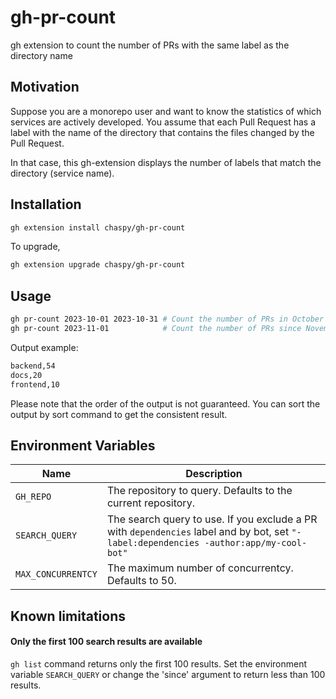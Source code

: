 # gh-pr-count

gh extension to count the number of PRs with the same label as the directory name

## Motivation

Suppose you are a monorepo user and want to know the statistics of which services are actively developed.
You assume that each Pull Request has a label with the name of the directory that contains the files changed by the Pull Request.

In that case, this gh-extension displays the number of labels that match the directory (service name).

## Installation

```sh
gh extension install chaspy/gh-pr-count
```

To upgrade,

```sh
gh extension upgrade chaspy/gh-pr-count
```

## Usage

```sh
gh pr-count 2023-10-01 2023-10-31 # Count the number of PRs in October 2023
gh pr-count 2023-11-01            # Count the number of PRs since November 1st, 2023 until now
```

Output example:

```sh
backend,54
docs,20
frontend,10
```

Please note that the order of the output is not guaranteed. You can sort the output by sort command to get the consistent result.

## Environment Variables

| Name               | Description                                                                                                                            |
| ------------------ | -------------------------------------------------------------------------------------------------------------------------------------- |
| `GH_REPO`          | The repository to query. Defaults to the current repository.                                                                           |
| `SEARCH_QUERY`     | The search query to use. If you exclude a PR with `dependencies` label and by bot, set `"-label:dependencies -author:app/my-cool-bot"` |
| `MAX_CONCURRENTCY` | The maximum number of concurrentcy. Defaults to 50.                                                                                    |

## Known limitations

#### Only the first 100 search results are available

`gh list` command returns only the first 100 results. Set the environment variable `SEARCH_QUERY` or change the 'since' argument to return less than 100 results.

